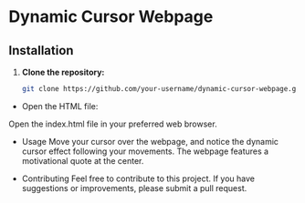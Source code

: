 # Dynamic Cursor Webpage



## Installation

1. **Clone the repository:**

   ```bash
   git clone https://github.com/your-username/dynamic-cursor-webpage.git

- Open the HTML file:

Open the index.html file in your preferred web browser.

- Usage
Move your cursor over the webpage, and notice the dynamic cursor effect following your movements. The webpage features a motivational quote at the center.

- Contributing
Feel free to contribute to this project. If you have suggestions or improvements, please submit a pull request.
